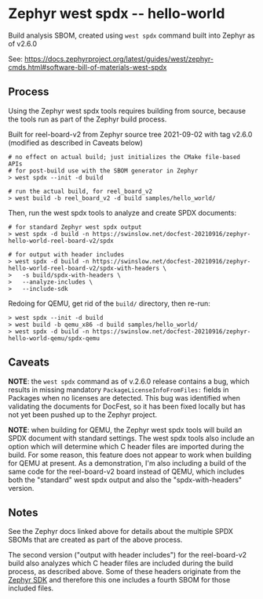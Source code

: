 # Zephyr west spdx -- hello-world

Build analysis SBOM, created using `west spdx` command built into Zephyr as of v2.6.0

See: https://docs.zephyrproject.org/latest/guides/west/zephyr-cmds.html#software-bill-of-materials-west-spdx

## Process

Using the Zephyr west spdx tools requires building from source, because the
tools run as part of the Zephyr build process.

Built for reel-board-v2 from Zephyr source tree 2021-09-02 with tag v2.6.0
(modified as described in Caveats below)

```
# no effect on actual build; just initializes the CMake file-based APIs
# for post-build use with the SBOM generator in Zephyr
> west spdx --init -d build

# run the actual build, for reel_board_v2
> west build -b reel_board_v2 -d build samples/hello_world/

```

Then, run the west spdx tools to analyze and create SPDX documents:

```
# for standard Zephyr west spdx output
> west spdx -d build -n https://swinslow.net/docfest-20210916/zephyr-hello-world-reel-board-v2/spdx

# for output with header includes
> west spdx -d build -n https://swinslow.net/docfest-20210916/zephyr-hello-world-reel-board-v2/spdx-with-headers \
>   -s build/spdx-with-headers \
>   --analyze-includes \
>   --include-sdk
```

Redoing for QEMU, get rid of the `build/` directory, then re-run:

```
> west spdx --init -d build
> west build -b qemu_x86 -d build samples/hello_world/
> west spdx -d build -n https://swinslow.net/docfest-20210916/zephyr-hello-world-qemu/spdx-qemu

```

## Caveats

**NOTE**: the `west spdx` command as of v.2.6.0 release contains a bug, which
results in missing mandatory `PackageLicenseInfoFromFiles:` fields in Packages
when no licenses are detected. This bug was identified when validating the
documents for DocFest, so it has been fixed locally but has not yet been
pushed up to the Zephyr project.

**NOTE**: when building for QEMU, the Zephyr west spdx tools will build an
SPDX document with standard settings. The west spdx tools also include an
option which will determine which C header files are imported during the
build. For some reason, this feature does not appear to work when building for
QEMU at present. As a demonstration, I'm also including a build of the same
code for the reel-board-v2 board instead of QEMU, which includes both the
"standard" west spdx output and also the "spdx-with-headers" version.

## Notes

See the Zephyr docs linked above for details about the multiple SPDX SBOMs that
are created as part of the above process.

The second version ("output with header includes") for the reel-board-v2 build
also analyzes which C header files are included during the build process, as
described above. Some of these headers originate from the
[Zephyr SDK](https://github.com/zephyrproject-rtos/sdk-ng) and therefore
this one includes a fourth SBOM for those included files.
